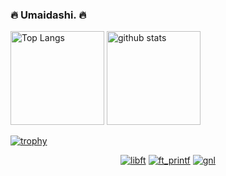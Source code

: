 ### :fire: Umaidashi. 🔥

<!--
<div>
  <h3>私はts界のギャラドスです</h3>
  <a href="https://github.com/najah7/pokemon-stats-checker" target="_blank">
    <img src="https://graph-bucket-sugiyama.s3.ap-northeast-1.amazonaws.com/umaidashi/graph.png" width="300px" />
  </a>
  <p>powered by <a href="https://github.com/najah7/pokemon-stats-checker">エンジニア種族値チェッカー</a></p>
</div>
-->


<p align="left"> 
  <img alt="Top Langs" height="150px" src="https://github-readme-stats.vercel.app/api/top-langs/?username=umaidashi&layout=compact" />
  <img alt="github stats" height="150px" src="https://github-readme-stats.vercel.app/api?username=umaidashi&count_private=true" />
</p>

[![trophy](https://github-profile-trophy.vercel.app/?username=umaidashi
)](https://github.com/ryo-ma/github-profile-trophy)

<!-- 
<a href="https://github.com/Coday-meric/badge42"><img src="https://badge42.coday.fr/api/v2/clw1ieca06756401p4gqhec3k4/stats?cursusId=21&coalitionId=309" alt="yoishi's 42 stats" /></a>
<a href="https://github.com/Coday-meric/badge42"><img src="https://badge42.coday.fr/api/v2/clw1ieca06756401p4gqhec3k4/stats?cursusId=9&coalitionId=63" alt="yoishi's 42 stats" /></a>
-->

<div align="center">
  
[![libft](https://github.com/ayogun/42-project-badges/raw/main/badges/libfte.png)](https://github.com/umaidashi/42_Libft)
[![ft_printf](https://github.com/ayogun/42-project-badges/raw/main/badges/ft_printfm.png)](https://github.com/umaidashi/42_ft_printf)
[![gnl](https://github.com/ayogun/42-project-badges/raw/main/badges/get_next_linem.png)](https://github.com/umaidashi/42_get_next_line)

</div>
